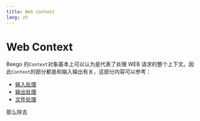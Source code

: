 ```yaml
---
title: Web Context
lang: zh
---
```


# Web Context

Beego 的`Context`对象基本上可以认为是代表了处理 WEB 请求的整个上下文。因此`Context`的部分都是和输入输出有关，这部分内容可以参考：

- [输入处理](../input/README.md)
- [输出处理](../output/README.md)
- [文件处理](../file/README.md)

那么除去
